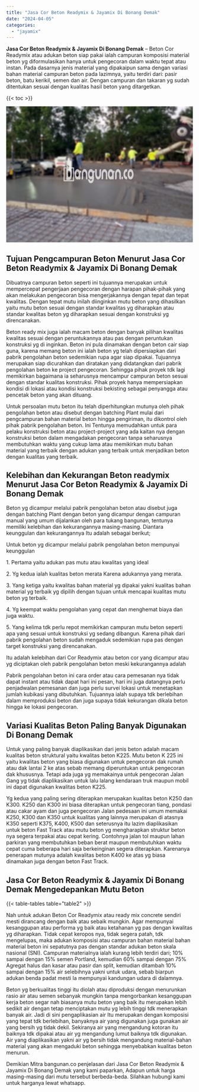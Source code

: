 ```yaml
---
title: "Jasa Cor Beton Readymix & Jayamix Di Bonang Demak"
date: "2024-04-05"
categories: 
  - "jayamix"
---
```


**Jasa Cor Beton Readymix & Jayamix Di Bonang Demak** – Beton Cor Readymix atau adukan beton siap pakai ialah campuran komposisi material beton yg diformulasikan hanya untuk pengecoran dalam waktu tepat atau instan. Pada dasarnya jenis material yang dipakaipun sama dengan variasi bahan material campuran beton pada lazimnya, yaitu terdiri dari: pasir beton, batu kerikil, semen dan air. Dengan campuran dan takaran yg sudah ditentukan sesuai dengan kualitas hasil beton yang ditargetkan.

{{< toc >}}

![Jasa Cor Beton Readymix & Jayamix Di Bonang Demak](/images/jasa-cor-readymix-59.png)

## Tujuan Pengcampuran Beton Menurut Jasa Cor Beton Readymix & Jayamix Di Bonang Demak

Dibuatnya campuran beton seperti ini tujuannya merupakan untuk mempercepat pengerjaan pengecoran dengan harapan pihak-pihak yang akan melakukan pengecoran bisa mengerjakannya dengan tepat dan tepat kwalitas. Dengan tepat mutu inilah diinginkan mutu beton yang dihasilkan yaitu mutu beton sesuai dengan standar kwalitas yg diharapkan atau standar kwalitas beton yg diharapkan sesuai dengan konstruksi yg direncanakan.

Beton ready mix juga ialah macam beton dengan banyak pilihan kwalitas kwalitas sesuai dengan peruntukannya atau pas dengan peruntukan konstruksi yg di inginkan. Beton ini pula dinamakan dengan beton cair siap guna, karena memang beton ini ialah beton yg telah dipersiapkan dari pabrik pengolahan beton sedemikian rupa agar siap dipakai. Tujuannya merupakan siap dicurahkan dan diratakan yang didatangkan dari pabrik pengolahan beton ke project pengecoran. Sehingga pihak proyek tdk lagi memikirkan bagaimana ia seharusnya mencampur campuran beton sesuai dengan standar kualitas konstruksi. Pihak proyek hanya mempersiapkan kondisi di lokasi atau kondisi konstruksi bekisting sebagai penyangga atau pencetak beton yang akan dituang.

Untuk persoalan mutu beton itu telah diperhitungkan mutunya oleh pihak pengolahan beton atau disebut dengan batching Plant mulai dari pengcampuran bahan material beton hingga pengiriman, itu dikontrol oleh pihak pabrik pengolahan beton. Ini Tentunya memudahkan untuk para pelaku konstruksi beton atau project-project yang ada kaitan nya dengan konstruksi beton dalam mengadakan pengecoran tanpa seharusnya membutuhkan waktu yang cukup lama atau memikirkan mutu bahan material yang terbaik dengan adukan yang terbaik untuk menjadikan beton dengan kualitas yang terbaik.

## Kelebihan dan Kekurangan Beton readymix Menurut Jasa Cor Beton Readymix & Jayamix Di Bonang Demak

Beton yg dicampur melalui pabrik pengolahan beton atau disebut juga dengan batching Plant dengan beton yang dicampur dengan campuran manual yang umum dijalankan oleh para tukang bangunan, tentunya memiliki kelebihan dan kekurangannya masing-masing. Diantara keunggulan dan kekurangannya Itu adalah sebagai berikut;

Untuk beton yg dicampur melalui pabrik pengolahan beton mempunyai keunggulan

1\. Pertama yaitu adukan pas mutu atau kwalitas yang ideal

2\. Yg kedua ialah kualitas beton merata Karena adukannya yang merata.

3\. Yang ketiga yaitu kwalitas bahan material yg dipakai yakni kualitas bahan material yg terbaik yg dipilih dengan tujuan untuk mencapai kualitas mutu beton yg terbaik.

4\. Yg keempat waktu pengolahan yang cepat dan menghemat biaya dan juga waktu.

5\. Yang kelima tdk perlu repot memikirkan campuran mutu beton seperti apa yang sesuai untuk konstruksi yg sedang dibangun. Karena pihak dari pabrik pengolahan beton sudah mengaduk sedemikian rupa pas dengan target konstruksi yang direncanakan.

Itu adalah kelebihan dari Cor Readymix atau beton cor yang dicampur atau yg diciptakan oleh pabrik pengolahan beton meski kekurangannya adalah

Pabrik pengolahan beton ini cara order atau cara pemesanan nya tidak dapat instant atau tidak dapat hari ini pesan, hari ini juga datangnya perlu penjadwalan pemesanan dan juga perlu survei lokasi untuk menetapkan jumlah kubikasi yang dibutuhkan. Tujuannya ialah supaya tdk berlebihan dalam memproduksi beton dan juga supaya tidak kekurangan dikala beton hingga ke lokasi pengecoran.

## Variasi Kualitas Beton Paling Banyak Digunakan Di Bonang Demak

Untuk yang paling banyak diaplikasikan dari jenis beton adalah macam kualitas beton struktural yaitu kwalitas beton K225. Mutu beton K 225 ini yaitu kwalitas beton yang biasa digunakan untuk pengecoran dak rumah atau dak lantai 2 ke atas sebab memang diperuntukan untuk pengecoran dak khususnya. Tetapi ada juga yg memakainya untuk pengecoran Jalan Gang yg tidak diaplikasikan untuk lalu lalang kendaraan truk maupun mobil ini dapat digunakan kwalitas beton K225.

Yg kedua yang paling sering diterapkan merupakan kualitas beton K250 dan K300. K250 dan K300 ini biasa diterapkan untuk pengecoran tiang, pondasi atau cakar ayam dan juga pengecoran Jalan pedesaan ini umum memakai K250, K300 dan K350 untuk kualitas yang lainnya merupakan di atasnya K350 seperti K375, K400, K500 dan seterusnya itu lazim diaplikasikan untuk beton Fast Track atau mutu beton yg mengharapkan struktur beton nya segera terpakai atau cepat kering. Contohnya jalan tol maupun lahan parkiran yang membutuhkan beban berat maupun membutuhkan waktu cepat cuma beberapa hari saja berkeinginan segera diterapkan. Karenanya penerapan mutunya adalah kwalitas beton K400 ke atas yg biasa dinamakan juga dengan beton Fast Track.

## Jasa Cor Beton Readymix & Jayamix Di Bonang Demak Mengedepankan Mutu Beton

{{< table-tables table="table2" >}}

Nah untuk adukan Beton Cor Readymix atau ready mix concrete sendiri mesti dirancang dengan baik atau sebaik mungkin. Agar mempunyai kesanggupan atau performa yg baik atau ketahanan yg pas dengan kwalitas yg diharapkan. Tidak cepat keropos nya, tidak segera patah, tdk mengelupas, maka adukan komposisi atau campuran bahan material bahan material beton ini sepatutnya pas dengan standar adukan beton skala nasional (SNI). Campuran materialnya ialah kurang lebih terdiri dari; 10% sampai dengan 15% semen Portland, kemudian 60% sampai dengan 75% Agregat halus dan kasar atau pasir dan split, kemudian ditambah 10% sampai dengan 15% air selebihnya yakni untuk udara, sebab biarpun adukan benda padat mesti Ia mempunyai kandungan udara di dalamnya.

Beton yg berkualitas tinggi itu diolah atau diproduksi dengan menurunkan rasio air atau semen sebanyak mungkin tanpa mengorbankan kesanggupan kerja beton segar nah biasanya mutu beton yang baik itu merupakan lebih sedikit air dengan tetap menciptakan mutu yg lebih tinggi tdk menerapkan banyak air. Jadi di sini pengaplikasian air Itu merupakan dengan komposisi yang tepat tdk berlebihan, banyaknya air yang digunakan juga gunakan air yang bersih yg tidak dekil. Sekiranya air yang mengandung kotoran itu baiknya tdk dipakai atau air yg mengandung lumut baiknya tdk digunakan. Air yang diaplikasikan yakni air yg bersih tidak mengandung material-bahan material yang akan mengaduki beton sehingga menyebabkan kualitas beton menurun.

Demikian Mitra bangunan.co penjelasan dari Jasa Cor Beton Readymix & Jayamix Di Bonang Demak yang kami paparkan, Adapun untuk harga masing-masing dari mutu tersebut berbeda-beda. Silahkan hubungi kami untuk harganya lewat whatsapp.
